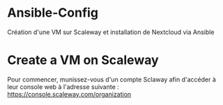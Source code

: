 # Ansible-Config
Création d'une VM sur Scaleway et installation de Nextcloud via Ansible

# Create a VM on Scaleway
Pour commencer, munissez-vous d'un compte Sclaway afin d'accéder à leur console web à l'adresse suivante : https://console.scaleway.com/organization
